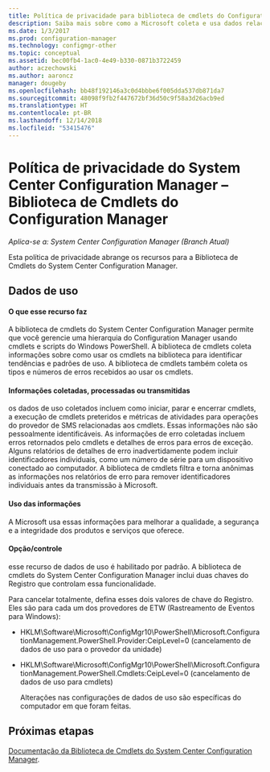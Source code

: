 ```yaml
---
title: Política de privacidade para biblioteca de cmdlets do Configuration Manager
description: Saiba mais sobre como a Microsoft coleta e usa dados relacionados à biblioteca de cmdlets do System Center Configuration Manager.
ms.date: 1/3/2017
ms.prod: configuration-manager
ms.technology: configmgr-other
ms.topic: conceptual
ms.assetid: bec00fb4-1ac0-4e49-b330-0871b3722459
author: aczechowski
ms.author: aaroncz
manager: dougeby
ms.openlocfilehash: bb48f192146a3c0d4bbbe6f005dda537db871da7
ms.sourcegitcommit: 48098f9fb2f447672bf36d50c9f58a3d26acb9ed
ms.translationtype: HT
ms.contentlocale: pt-BR
ms.lasthandoff: 12/14/2018
ms.locfileid: "53415476"
---
```

# <a name="system-center-configuration-manager-privacy-statement---configuration-manager-cmdlet-library"></a>Política de privacidade do System Center Configuration Manager – Biblioteca de Cmdlets do Configuration Manager

*Aplica-se a: System Center Configuration Manager (Branch Atual)*

Esta política de privacidade abrange os recursos para a Biblioteca de Cmdlets do System Center Configuration Manager.  

## <a name="usage-data"></a>Dados de uso  

#### <a name="what-this-feature-does"></a>O que esse recurso faz   

A biblioteca de cmdlets do System Center Configuration Manager permite que você gerencie uma hierarquia do Configuration Manager usando cmdlets e scripts do Windows PowerShell. A biblioteca de cmdlets coleta informações sobre como usar os cmdlets na biblioteca para identificar tendências e padrões de uso. A biblioteca de cmdlets também coleta os tipos e números de erros recebidos ao usar os cmdlets.  

#### <a name="information-collected-processed-or-transmitted"></a>Informações coletadas, processadas ou transmitidas
   
os dados de uso coletados incluem como iniciar, parar e encerrar cmdlets, a execução de cmdlets preteridos e métricas de atividades para operações do provedor de SMS relacionadas aos cmdlets. Essas informações não são pessoalmente identificáveis. As informações de erro coletadas incluem erros retornados pelo cmdlets e detalhes de erros para erros de exceção. Alguns relatórios de detalhes de erro inadvertidamente podem incluir identificadores individuais, como um número de série para um dispositivo conectado ao computador. A biblioteca de cmdlets filtra e torna anônimas as informações nos relatórios de erro para remover identificadores individuais antes da transmissão à Microsoft.  

#### <a name="use-of-information"></a>Uso das informações
   
A Microsoft usa essas informações para melhorar a qualidade, a segurança e a integridade dos produtos e serviços que oferece.  

#### <a name="choicecontrol"></a>Opção/controle   

esse recurso de dados de uso é habilitado por padrão. A biblioteca de cmdlets do System Center Configuration Manager inclui duas chaves do Registro que controlam essa funcionalidade.  

 Para cancelar totalmente, defina esses dois valores de chave do Registro. Eles são para cada um dos provedores de ETW (Rastreamento de Eventos para Windows):  

- HKLM\Software\Microsoft\ConfigMgr10\PowerShell\Microsoft.ConfigurationManagement.PowerShell.Provider:CeipLevel=0 (cancelamento de dados de uso para o provedor da unidade)  

- HKLM\Software\Microsoft\ConfigMgr10\PowerShell\Microsoft.ConfigurationManagement.PowerShell.Cmdlets:CeipLevel=0 (cancelamento de dados de uso para cmdlets)  

  Alterações nas configurações de dados de uso são específicas do computador em que foram feitas.  


## <a name="next-steps"></a>Próximas etapas

[Documentação da Biblioteca de Cmdlets do System Center Configuration Manager](https://docs.microsoft.com/powershell/sccm/configurationmanager/).   
